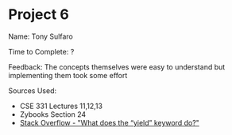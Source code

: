 # Project 6


Name: Tony Sulfaro

Time to Complete: ?

Feedback: The concepts themselves were easy to understand but implementing them took some effort


Sources Used:

* CSE 331 Lectures 11,12,13
* Zybooks Section 24
* [Stack Overflow - "What does the “yield” keyword do?"](https://stackoverflow.com/questions/231767/what-does-the-yield-keyword-do)